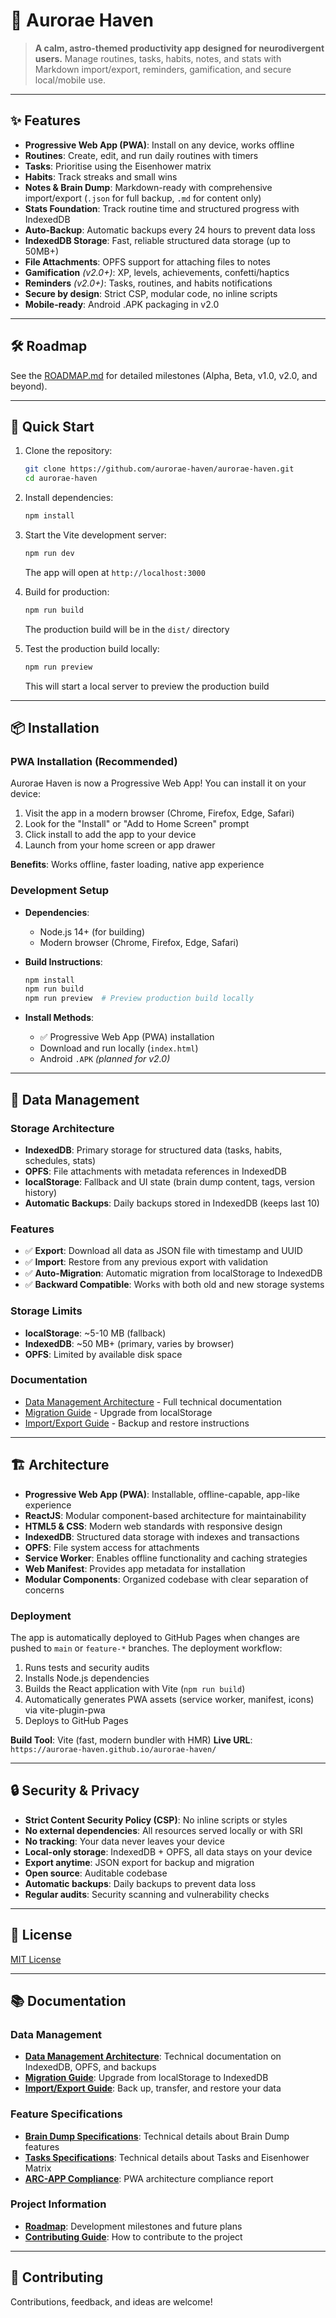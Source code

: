 # 🌌 Aurorae Haven

> **A calm, astro-themed productivity app designed for neurodivergent users.**
> Manage routines, tasks, habits, notes, and stats with Markdown import/export, reminders, gamification, and secure
> local/mobile use.

---

## ✨ Features

- **Progressive Web App (PWA)**: Install on any device, works offline
- **Routines**: Create, edit, and run daily routines with timers
- **Tasks**: Prioritise using the Eisenhower matrix
- **Habits**: Track streaks and small wins
- **Notes & Brain Dump**: Markdown-ready with comprehensive import/export (`.json` for full backup, `.md` for content only)
- **Stats Foundation**: Track routine time and structured progress with IndexedDB
- **Auto-Backup**: Automatic backups every 24 hours to prevent data loss
- **IndexedDB Storage**: Fast, reliable structured data storage (up to 50MB+)
- **File Attachments**: OPFS support for attaching files to notes
- **Gamification** _(v2.0+)_: XP, levels, achievements, confetti/haptics
- **Reminders** _(v2.0+)_: Tasks, routines, and habits notifications
- **Secure by design**: Strict CSP, modular code, no inline scripts
- **Mobile-ready**: Android .APK packaging in v2.0

---

## 🛠️ Roadmap

See the [ROADMAP.md](./ROADMAP.md) for detailed milestones (Alpha, Beta, v1.0, v2.0, and beyond).

---

## 🚀 Quick Start

1. Clone the repository:

   ```bash
   git clone https://github.com/aurorae-haven/aurorae-haven.git
   cd aurorae-haven
   ```

2. Install dependencies:

   ```bash
   npm install
   ```

3. Start the Vite development server:

   ```bash
   npm run dev
   ```

   The app will open at `http://localhost:3000`

4. Build for production:

   ```bash
   npm run build
   ```

   The production build will be in the `dist/` directory

5. Test the production build locally:

   ```bash
   npm run preview
   ```

   This will start a local server to preview the production build

---

## 📦 Installation

### PWA Installation (Recommended)

Aurorae Haven is now a Progressive Web App! You can install it on your device:

1. Visit the app in a modern browser (Chrome, Firefox, Edge, Safari)
2. Look for the "Install" or "Add to Home Screen" prompt
3. Click install to add the app to your device
4. Launch from your home screen or app drawer

**Benefits**: Works offline, faster loading, native app experience

### Development Setup

- **Dependencies**:
  - Node.js 14+ (for building)
  - Modern browser (Chrome, Firefox, Edge, Safari)

- **Build Instructions**:

  ```bash
  npm install
  npm run build
  npm run preview  # Preview production build locally
  ```

- **Install Methods**:
  - ✅ Progressive Web App (PWA) installation
  - Download and run locally (`index.html`)
  - Android `.APK` _(planned for v2.0)_

---

## 💾 Data Management

### Storage Architecture

- **IndexedDB**: Primary storage for structured data (tasks, habits, schedules, stats)
- **OPFS**: File attachments with metadata references in IndexedDB
- **localStorage**: Fallback and UI state (brain dump content, tags, version history)
- **Automatic Backups**: Daily backups stored in IndexedDB (keeps last 10)

### Features

- ✅ **Export**: Download all data as JSON file with timestamp and UUID
- ✅ **Import**: Restore from any previous export with validation
- ✅ **Auto-Migration**: Automatic migration from localStorage to IndexedDB
- ✅ **Backward Compatible**: Works with both old and new storage systems

### Storage Limits

- **localStorage**: ~5-10 MB (fallback)
- **IndexedDB**: ~50 MB+ (primary, varies by browser)
- **OPFS**: Limited by available disk space

### Documentation

- [Data Management Architecture](./docs/DATA_MANAGEMENT.md) - Full technical documentation
- [Migration Guide](./docs/MIGRATION_GUIDE.md) - Upgrade from localStorage
- [Import/Export Guide](./docs/IMPORT_EXPORT_GUIDE.md) - Backup and restore instructions

---

## 🏗️ Architecture

- **Progressive Web App (PWA)**: Installable, offline-capable, app-like experience
- **ReactJS**: Modular component-based architecture for maintainability
- **HTML5 & CSS**: Modern web standards with responsive design
- **IndexedDB**: Structured data storage with indexes and transactions
- **OPFS**: File system access for attachments
- **Service Worker**: Enables offline functionality and caching strategies
- **Web Manifest**: Provides app metadata for installation
- **Modular Components**: Organized codebase with clear separation of concerns

### Deployment

The app is automatically deployed to GitHub Pages when changes are pushed to `main` or `feature-*` branches.
The deployment workflow:

1. Runs tests and security audits
2. Installs Node.js dependencies
3. Builds the React application with Vite (`npm run build`)
4. Automatically generates PWA assets (service worker, manifest, icons) via vite-plugin-pwa
5. Deploys to GitHub Pages

**Build Tool**: Vite (fast, modern bundler with HMR)
**Live URL**: `https://aurorae-haven.github.io/aurorae-haven/`

---

## 🔒 Security & Privacy

- **Strict Content Security Policy (CSP)**: No inline scripts or styles
- **No external dependencies**: All resources served locally or with SRI
- **No tracking**: Your data never leaves your device
- **Local-only storage**: IndexedDB + OPFS, all data stays on your device
- **Export anytime**: JSON export for backup and migration
- **Open source**: Auditable codebase
- **Automatic backups**: Daily backups to prevent data loss
- **Regular audits**: Security scanning and vulnerability checks

---

## 📄 License

[MIT License](./LICENSE)

---

## 📚 Documentation

### Data Management

- **[Data Management Architecture](./docs/DATA_MANAGEMENT.md)**: Technical documentation on IndexedDB, OPFS, and backups
- **[Migration Guide](./docs/MIGRATION_GUIDE.md)**: Upgrade from localStorage to IndexedDB
- **[Import/Export Guide](./docs/IMPORT_EXPORT_GUIDE.md)**: Back up, transfer, and restore your data

### Feature Specifications

- **[Brain Dump Specifications](./docs/BRAIN_DUMP_SPECS.md)**: Technical details about Brain Dump features
- **[Tasks Specifications](./docs/TASKS_SPECS.md)**: Technical details about Tasks and Eisenhower Matrix
- **[ARC-APP Compliance](./docs/ARC-APP-COMPLIANCE.md)**: PWA architecture compliance report

### Project Information

- **[Roadmap](./ROADMAP.md)**: Development milestones and future plans
- **[Contributing Guide](./CONTRIBUTING.md)**: How to contribute to the project

---

## 🙌 Contributing

Contributions, feedback, and ideas are welcome!
